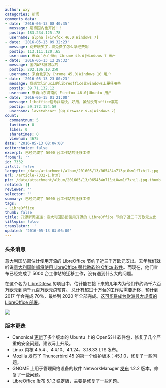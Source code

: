 ```yaml
---
author: wxy
categories: 新闻
comments_data:
- date: '2016-05-13 08:40:35'
  message: 期待国内也开始！！
  postip: 183.234.125.178
  username: alpha [Firefox 46.0|Windows 7]
- date: '2016-05-13 09:32:23'
  message: 别开玩笑了，都免费了怎么拿经费啊
  postip: 113.111.120.165
  username: 来自广东广州的 Chrome 49.0|Windows 7 用户
- date: '2016-05-13 12:29:32'
  message: 国内WPS就可以的
  postip: 202.106.10.250
  username: 来自北京的 Chrome 45.0|Windows 10 用户
- date: '2016-05-13 23:00:23'
  message: 我感觉linux上的libreoffice比windows上要好用些
  postip: 39.71.132.12
  username: 来自山东济南的 Firefox 46.0|Ubuntu 用户
- date: '2016-05-15 01:21:08'
  message: liboffice启动非常快，好用，虽然没有office漂亮
  postip: 59.172.154.50
  username: lovetoheart [QQ Browser 9.4|Windows 7]
count:
  commentnum: 5
  favtimes: 0
  likes: 0
  sharetimes: 0
  viewnum: 4675
date: '2016-05-13 08:06:00'
editorchoice: false
excerpt: 已经完成了 5000 台工作站的迁移工作
fromurl: ''
id: 7332
islctt: false
largepic: /data/attachment/album/201605/13/065434n713pi0wm1f7xhil.jpg
url: /article-7332-1.html
pic: /data/attachment/album/201605/13/065434n713pi0wm1f7xhil.jpg.thumb.jpg
related: []
reviewer: ''
selector: ''
summary: 已经完成了 5000 台工作站的迁移工作
tags:
- LibreOffice
thumb: false
title: 开源新闻速递：意大利国防部使用开源的 LibreOffice 节约了近三千万欧元支出
titlepic: false
translator: ''
updated: '2016-05-13 08:06:00'
---
```


### 头条消息


意大利国防部估计使用开源的 LibreOffice 节约了近三千万欧元支出。去年我们就听说[意大利国防部将使用 LibreOffice 替代微软的 Office 软件](/article-6237-1.html)。而现在，他们宣布已经完成了 5000 台工作站的迁移工作，没有遇到什么大的问题。


在这个名为 [LibreDifesa](http://www.techeconomy.it/open4business/libredifesa/) 的项目中，估计能在接下来的几年内为他们节约两千六百万欧元到两千九百万欧元的预算。 总计有超过十万台的工作站需要迁移，预计到 2017 年会完成 70%，最终到 2020 年全部完成。[这可能将成为欧洲最大规模的 LibreOffice 部署](https://joinup.ec.europa.eu/community/osor/news/italian-military-save-26-29-million-euro-migrating-libreoffice)。


![](/data/attachment/album/201605/13/065434n713pi0wm1f7xhil.jpg)


### 版本更迭


* Canonical [更新](http://www.ubuntu.com/usn/usn-2966-1/)了多个版本的 Ubuntu 上的 OpenSSH 软件包，修复了几个严重的安全问题，建议马上升级。
* Linux 内核 4.5.4 、4.4.10、4.1.24、3.18.33 LTS 发布。
* Mozilla [发布](https://www.mozilla.org/en-US/thunderbird/45.1.0/releasenotes/)了 Thunderbird 45 的第一个维护版本：45.1.0，修复了一些问题。
* GNOME 上用于管理网络设备的软件 NetworkManager [发布](https://mail.gnome.org/archives/release-team/2016-May/msg00011.html) 1.2.2 版本，修复了一些问题。
* LibreOffice 发布 5.1.3 稳定版，主要是修复了一些问题。